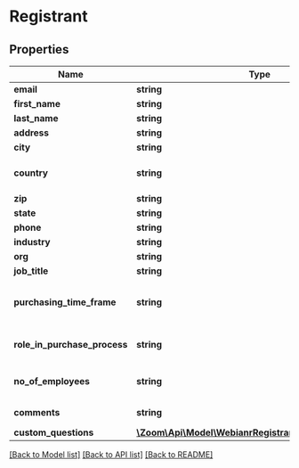 # Registrant

## Properties
Name | Type | Description | Notes
------------ | ------------- | ------------- | -------------
**email** | **string** | A valid email address of the registrant. | 
**first_name** | **string** | Registrant&#39;s first name. | 
**last_name** | **string** | Registrant&#39;s last name. | [optional] 
**address** | **string** | Registrant&#39;s address. | [optional] 
**city** | **string** | Registrant&#39;s city. | [optional] 
**country** | **string** | Registrant&#39;s country. The value of this field must be in two-letter abbreviated form and must match the ID field provided in the [Countries](https://marketplace.zoom.us/docs/api-reference/other-references/abbreviation-lists#countries) table. | [optional] 
**zip** | **string** | Registrant&#39;s Zip/Postal Code. | [optional] 
**state** | **string** | Registrant&#39;s State/Province. | [optional] 
**phone** | **string** | Registrant&#39;s Phone number. | [optional] 
**industry** | **string** | Registrant&#39;s Industry. | [optional] 
**org** | **string** | Registrant&#39;s Organization. | [optional] 
**job_title** | **string** | Registrant&#39;s job title. | [optional] 
**purchasing_time_frame** | **string** | This field can be included to gauge interest of webinar attendees towards buying your product or service.  Purchasing Time Frame:&lt;br&gt;&#x60;Within a month&#x60;&lt;br&gt;&#x60;1-3 months&#x60;&lt;br&gt;&#x60;4-6 months&#x60;&lt;br&gt;&#x60;More than 6 months&#x60;&lt;br&gt;&#x60;No timeframe&#x60; | [optional] 
**role_in_purchase_process** | **string** | Role in Purchase Process:&lt;br&gt;&#x60;Decision Maker&#x60;&lt;br&gt;&#x60;Evaluator/Recommender&#x60;&lt;br&gt;&#x60;Influencer&#x60;&lt;br&gt;&#x60;Not involved&#x60; | [optional] 
**no_of_employees** | **string** | Number of Employees:&lt;br&gt;&#x60;1-20&#x60;&lt;br&gt;&#x60;21-50&#x60;&lt;br&gt;&#x60;51-100&#x60;&lt;br&gt;&#x60;101-500&#x60;&lt;br&gt;&#x60;500-1,000&#x60;&lt;br&gt;&#x60;1,001-5,000&#x60;&lt;br&gt;&#x60;5,001-10,000&#x60;&lt;br&gt;&#x60;More than 10,000&#x60; | [optional] 
**comments** | **string** | A field that allows registrants to provide any questions or comments that they might have. | [optional] 
**custom_questions** | [**\Zoom\Api\Model\WebianrRegistrantCustomQuestions[]**](WebianrRegistrantCustomQuestions.md) | Custom questions. | [optional] 

[[Back to Model list]](../README.md#documentation-for-models) [[Back to API list]](../README.md#documentation-for-api-endpoints) [[Back to README]](../README.md)


